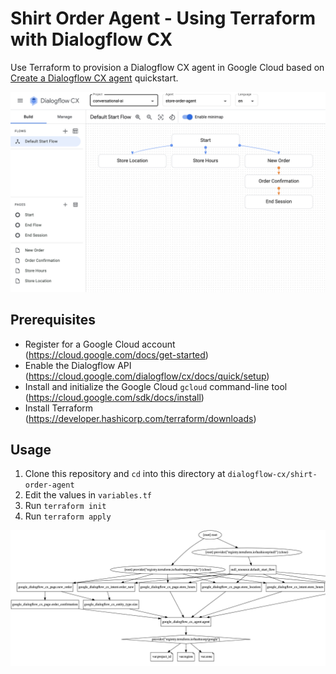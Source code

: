<!--
Copyright 2023 Google LLC

Licensed under the Apache License, Version 2.0 (the "License");
you may not use this file except in compliance with the License.
You may obtain a copy of the License at

     http://www.apache.org/licenses/LICENSE-2.0

Unless required by applicable law or agreed to in writing, software
distributed under the License is distributed on an "AS IS" BASIS,
WITHOUT WARRANTIES OR CONDITIONS OF ANY KIND, either express or implied.
See the License for the specific language governing permissions and
limitations under the License.
-->

# Shirt Order Agent - Using Terraform with Dialogflow CX

Use Terraform to provision a Dialogflow CX agent in Google Cloud based on
[Create a Dialogflow CX
agent](https://cloud.google.com/dialogflow/cx/docs/quick/build-agent)
quickstart.

![Dialogflow CX Shirt Order Agent](images/store-order-agent.png)

## Prerequisites

* Register for a Google Cloud account (<https://cloud.google.com/docs/get-started>)
* Enable the Dialogflow API (<https://cloud.google.com/dialogflow/cx/docs/quick/setup>)
* Install and initialize the Google Cloud `gcloud` command-line tool (<https://cloud.google.com/sdk/docs/install>)
* Install Terraform (<https://developer.hashicorp.com/terraform/downloads>)

## Usage

1. Clone this repository and `cd` into this directory at `dialogflow-cx/shirt-order-agent`
1. Edit the values in `variables.tf`
1. Run `terraform init`
1. Run `terraform apply`

![Terraform Graph of Dialogflow CX Agent](images/order-agent-graph.png)
